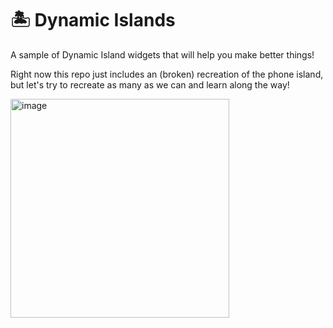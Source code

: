 # 🏝 Dynamic Islands

A sample of Dynamic Island widgets that will help you make better things!

Right now this repo just includes an (broken) recreation of the phone island, but let's try to recreate as many as we can and learn along the way!

<img width="350" alt="image" src="https://user-images.githubusercontent.com/170948/190274280-9dd50742-5838-4d1d-bebc-04cec5c2ba90.png">
